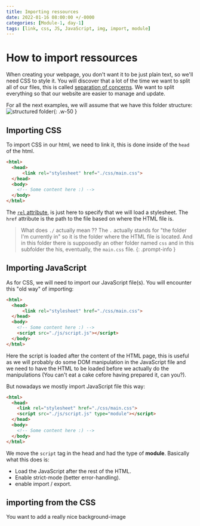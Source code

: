 ```yaml
---
title: Importing ressources
date: 2022-01-16 08:00:00 +/-0000
categories: [Module-1, day-1]
tags: [link, css, JS, JavaScript, img, import, module]
---
```


# How to import ressources

When creating your webpage, you don't want it to be just plain text, so we'll need CSS to style it.
You will discover that a lot of the time we want to split all of our files, this is called [separation of concerns](https://en.wikipedia.org/wiki/Separation_of_concerns).
We want to split everything so that our website are easier to manage and update.

For all the next examples, we will assume that we have this folder structure:
![structured folder](https://imgur.com/gMhveds.png){: .w-50 }

## Importing CSS

To import CSS in our html, we need to link it, this is done inside of the `head` of the html.

```html
<html>
  <head>
      <link rel="stylesheet" href="./css/main.css">
  </head>
  <body>
    <!-- Some content here :) -->
  </body>  
</html>
```

The [`rel` attribute](https://developer.mozilla.org/en-US/docs/Web/HTML/Attributes/rel), is just here to specify that we will load a stylesheet.
The `href` attribute is the path to the file based on where the HTML file is.

> What does `./` actually mean ??
> The `.` actually stands for "the folder I'm currently in" so it is the folder where the HTML file is located. And in this folder there is supposedly an other folder named `css` and in this subfolder the his, eventually, the `main.css` file.
{: .prompt-info }

## Importing JavaScript

As for CSS, we will need to import our JavaScript file(s).
You will encounter this "old way" of importing:

```html
<html>
  <head>
      <link rel="stylesheet" href="./css/main.css">
  </head>
  <body>
    <!-- Some content here :) -->
    <script src="./js/script.js"></script>
  </body>  
</html>
```

Here the script is loaded after the content of the HTML page, this is useful as we will probably do some DOM manipulation in the JavaScript file and we need to have the HTML to be loaded before we actually do the manipulations (You can't eat a cake cefore having prepared it, can you?).

But nowadays we mostly import JavaScript file this way:

```html
<html>
  <head>
    <link rel="stylesheet" href="./css/main.css">
    <script src="./js/script.js" type="module"></script>
  </head>
  <body>
    <!-- Some content here :) -->
  </body>  
</html>
```

We move the `script` tag in the head and had the type of **module**. Basically what this does is:

- Load the JavaScript after the rest of the HTML.
- Enable strict-mode (better error-handling).
- enable import / export.

## importing from the CSS

You want to add a really nice background-image 